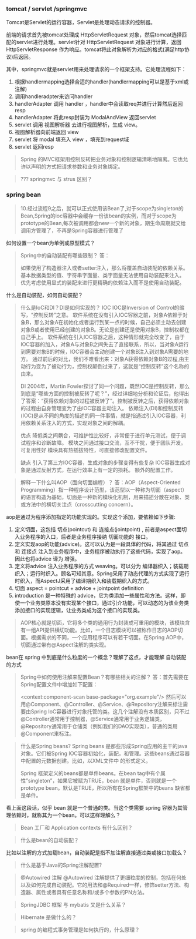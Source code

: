### tomcat / servlet /springmvc

Tomcat是Servlet的运行容器，Servlet是处理动态请求的控制器。

前端的请求首先被tomcat处理成 HttpServletRequest 对象，然后tomcat选择匹配的servlet进行处理。servlet针对 HttpServletRequest 对象进行计算，返回 HttpServletResponse 作为响应。tomcat将此对象解析为对应的格式(满足http协议)后返回。

其中，springmvc就是servlet用来处理请求的一个框架支持。它处理流程如下：
1. 根据handlermapping选择合适的handler(handlermapping可以是基于xml或注解)
2. 调用handleradpter来访问handler
3. handlerAdapter 调用 handler ，handler中会读取req并进行计算然后返回resp
4. handlerAdapter 将此resp封装为 ModalAndView 返回servlet
5. servlet 调用 视图解析器 去进行视图解析，生成 view。
6. 视图解析器向前端返回 view
7. servlet 将 modal 填充入 view ，填充到request域
8. servlet 返回resp

> Spring 的MVC框架用控制反转把业务对象和控制逻辑清晰地隔离。它也允许以声明的方式把请求参数和业务对象绑定。

> ??? springmvc 与 strus 区别？


### spring bean

> 10.经过流程9之后，就可以正式使用该Bean了,对于scope为singleton的Bean,Spring的ioc容器中会缓存一份该bean的实例，而对于scope为prototype的Bean,每次被调用都会new一个新的对象，期生命周期就交给调用方管理了，不再是Spring容器进行管理了

如何设置一个bean为单例或原型模式？

<blockquote>
Spring中的自动装配有哪些限制？
答：

如果使用了构造器注入或者setter注入，那么将覆盖自动装配的依赖关系。
基本数据类型的值、字符串字面量、类字面量无法使用自动装配来注入。
优先考虑使用显式的装配来进行更精确的依赖注入而不是使用自动装配。
</blockquote>


什么是自动装配，如何自动装配？

<blockquote>
什么是IoC和DI？DI是如何实现的？
IOC
IOC是Inversion of Control的缩写，“控制反转”之意。 软件系统在没有引入IOC容器之前，对象A依赖于对象B，那么对象A在初始化或者运行到某一点的时候，自己必须主动去创建对象B或者使用已经创建的对象B。无论是创建还是使用对象B，控制权都在自己手上。 软件系统在引入IOC容器之后，这种情形就完全改变了，由于IOC容器的加入，对象A与对象B之间失去了直接联系，所以，当对象A运行到需要对象B的时候，IOC容器会主动创建一个对象B注入到对象A需要的地方。 通过前后的对比，我们不难看出来：对象A获得依赖对象B的过程,由主动行为变为了被动行为，控制权颠倒过来了，这就是“控制反转”这个名称的由来。

DI
2004年，Martin Fowler探讨了同一个问题，既然IOC是控制反转，那么到底是“哪些方面的控制被反转了呢？”，经过详细地分析和论证后，他得出了答案：“获得依赖对象的过程被反转了”。控制被反转之后，获得依赖对象的过程由自身管理变为了由IOC容器主动注入。 依赖注入(DI)和控制反转(IOC)是从不同的角度的描述的同一件事情，就是指通过引入IOC容器，利用依赖关系注入的方式，实现对象之间的解耦。

优点
降低类之间耦合，可维护性比较好，非常便于进行单元测试，便于调试程序和诊断故障。 模块之间通过接口交流，互不干扰，便于团队开发。 可复用性好 模块具有热插拔特性，可直接修改配置文件。

缺点
引入了第三方IOC容器，生成对象的步骤变得有些复杂 IOC容器生成对象是通过反射方式，在运行效率上有一定的损耗。 额外的配置工作。
</blockquote>


<blockquote>
解释一下什么叫AOP（面向切面编程）？
答：AOP（Aspect-Oriented Programming）指一种程序设计范型，该范型以一种称为切面（aspect）的语言构造为基础，切面是一种新的模块化机制，用来描述分散在对象、类或方法中的横切关注点（crosscutting concern）。
</blockquote>

aop是通过为程序添加指定的功能实现的。实现这个添加，要依赖如下步骤: 
1. 定义切面，这包括 切点(pointcut) 和 连接点(jointpoint) , 前者是aspect面切入业务程序的入口，后者是业务程序接纳 切面功能的 接口。
2. 定义实现aop的功能(advice)。这可以认为是一段具体的代码，将其通过 切点 和 连接点 注入到业务程序中，业务程序被动执行了这些代码，实现了aop。因此也将advice 译为 增强。
3. 定义将advice 注入业务程序的方式 weaving。可以分为 编译器织入；装载期织入；运行时织入。顾名可知其意。Spring采用了动态代理的方式实现了运行时织入，而AspectJ采用了编译期织入和装载期织入的方式。
4. 切面 aspect = pointcut + advice + jointpoint definition
5. introduction 是一种特殊的 advice，它为类添加一些属性和方法。这样，即使一个业务类原本没有实现某个接口，通过引介功能，可以动态的为该业务类添加接口的实现逻辑，让业务类成为这个接口的实现类。

<blockquote>
	AOP核心就是切面，它将多个类的通用行为封装成可重用的模块，该模块含有一组API提供横切功能。比如，一个日志模块可以被称作日志的AOP切面。根据需求的不同，一个应用程序可以有若干切面。在Spring AOP中，切面通过带有@Aspect注解的类实现。
</blockquote>

bean在 spring 中到底是什么粒度的一个概念？理解了这点，才能理解 自动装配的方式



<blockquote>
	Spring中如何使用注解来配置Bean？有哪些相关的注解？
答：首先需要在Spring配置文件中增加如下配置：

<context:component-scan base-package="org.example"/>
然后可以用@Component、@Controller、@Service、@Repository注解来标注需要由Spring IoC容器进行对象托管的类。这几个注解没有本质区别，只不过@Controller通常用于控制器，@Service通常用于业务逻辑类，@Repository通常用于仓储类（例如我们的DAO实现类），普通的类用@Component来标注。
</blockquote>

<blockquote>
	什么是Spring beans?
Spring beans 是那些形成Spring应用的主干的java对象。它们被Spring IOC容器初始化，装配，和管理。这些beans通过容器中配置的元数据创建。比如，以XML文件中 的形式定义。

Spring 框架定义的beans都是单件beans。在bean tag中有个属性”singleton”，如果它被赋为TRUE，bean 就是单件，否则就是一个 prototype bean。默认是TRUE，所以所有在Spring框架中的beans 缺省都是单件。
</blockquote>

看上面这段话，似乎 bean 就是一个普通的类。当这个类需要 spring 容器为其管理依赖时，就称其为一个bean。可以这样理解么？


> Bean 工厂和 Application contexts 有什么区别？

> 什么是bean的自动装配？

比如以注解的方式加载bean，自动装配是指不加注解直接通过类或接口加载么？

> 什么是基于Java的Spring注解配置? 

<blockquote>
	@Autowired 注解
@Autowired 注解提供了更细粒度的控制，包括在何处以及如何完成自动装配。它的用法和@Required一样，修饰setter方法、构造器、属性或者具有任意名称和/或多个参数的PN方法。
</blockquote>

> SpringJDBC 框架 与 mybatis 又是什么关系？

> Hibernate 是做什么的？


> spring 的编程式事务管理是如何执行的，什么原理？

